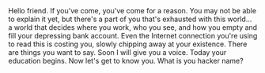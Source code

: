 <wmdmark>
Hello friend. If you've come, you've come for a reason. You may not be able to explain it yet, but there's a part of you that's exhausted with this world... a world that decides where you work, who you see, and how you empty and fill your depressing bank account. Even the Internet connection you're using to read this is costing you, slowly chipping away at your existence. There are things you want to say. Soon I will give you a voice. Today your education begins.
<wmdmark>
Now let's get to know you. What is you hacker name?
<prompt>
